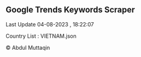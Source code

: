 

## Google Trends Keywords Scraper 
 
Last Update 04-08-2023 , 18:22:07

Country List :
VIETNAM.json



© Abdul Muttaqin 
